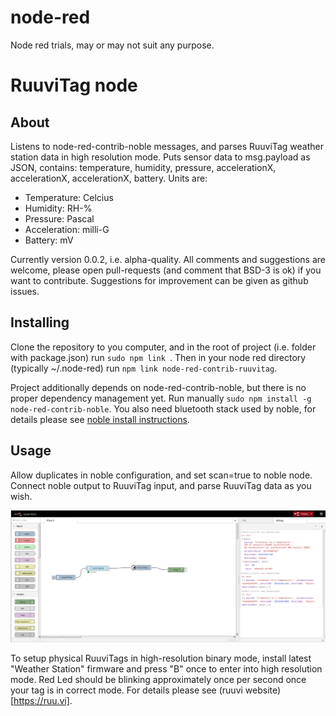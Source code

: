 # node-red
Node red trials, may or may not suit any purpose.

# RuuviTag node
## About
Listens to node-red-contrib-noble messages, and parses RuuviTag weather station data in high resolution mode.
Puts sensor data to msg.payload as JSON, contains: temperature, humidity, pressure, accelerationX, accelerationX, accelerationX, battery. Units are:
 - Temperature: Celcius
 - Humidity: RH-%
 - Pressure: Pascal
 - Acceleration: milli-G
 - Battery: mV

Currently version 0.0.2, i.e. alpha-quality. All comments and suggestions are welcome, please open pull-requests (and comment that BSD-3 is ok) if you
want to contribute. Suggestions for improvement can be given as github issues.

## Installing
Clone the repository to you computer, and in the root of project (i.e. folder with package.json) run
`sudo npm link `.
Then in your node red directory (typically ~/.node-red) run ` npm link node-red-contrib-ruuvitag `.

Project additionally depends on node-red-contrib-noble, but there is no proper dependency management yet. 
Run manually ` sudo npm install -g node-red-contrib-noble `. You also need bluetooth stack used by noble,
for details please see [noble install instructions](https://github.com/kmi/node-red-contrib-noble).
## Usage
Allow duplicates in noble configuration, and set scan=true to noble node. Connect noble output to RuuviTag input, 
and parse RuuviTag data as you wish.

![Example flow](./images/nodered_ruuvinode_flow.png)

To setup physical RuuviTags in high-resolution binary mode, install latest "Weather Station" firmware and 
press "B" once to enter into high resolution mode. Red Led should be blinking approximately once per second once your tag is in correct mode.
For details please see (ruuvi website)[https://ruu.vi].
